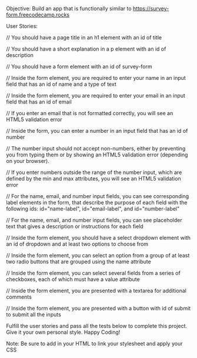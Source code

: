 Objective: Build an app that is functionally similar to https://survey-form.freecodecamp.rocks

User Stories:

// You should have a page title in an h1 element with an id of title
   
// You should have a short explanation in a p element with an id of description
    
// You should have a form element with an id of survey-form
    
// Inside the form element, you are required to enter your name in an input field that has an id of name and a type of text
    
 // Inside the form element, you are required to enter your email in an input field that has an id of email
    
 // If you enter an email that is not formatted correctly, you will see an HTML5 validation error

// Inside the form, you can enter a number in an input field that has an  id of number

// The number input should not accept non-numbers, either by preventing you from typing them or by showing an HTML5 validation error (depending on your browser).

// If you enter numbers outside the range of the number input, which are defined by the min and max attributes, you will see an HTML5 validation error

// For the name, email, and number input fields, you can see corresponding label elements in the form, that describe the purpose of each field with the following ids: id="name-label", id="email-label", and id="number-label"

// For the name, email, and number input fields, you can see placeholder text that gives a description or instructions for each field

// Inside the form element, you should have a select dropdown element with an id of dropdown and at least two options to choose from

// Inside the form element, you can select an option from a group of at least two radio buttons that are grouped using the name attribute

// Inside the form element, you can select several fields from a series of checkboxes, each of which must have a value attribute

// Inside the form element, you are presented with a textarea for additional comments

// Inside the form element, you are presented with a button with id of submit to submit all the inputs

Fulfill the user stories and pass all the tests below to complete this project. Give it your own personal style. Happy Coding!

Note: Be sure to add <link rel="stylesheet" href="styles.css"> in your HTML to link your stylesheet and apply your CSS
